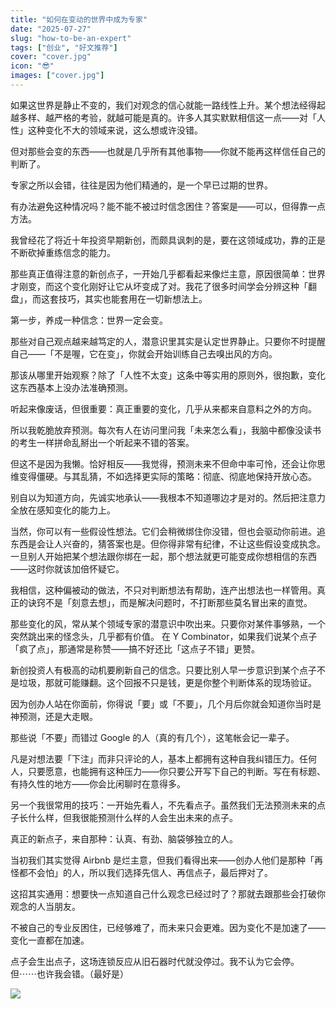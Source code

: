 ```yaml
---
title: "如何在变动的世界中成为专家"
date: "2025-07-27"
slug: "how-to-be-an-expert"
tags: ["创业", "好文推荐"]
cover: "cover.jpg"
icon: "😎"
images: ["cover.jpg"]
---
```

如果这世界是静止不变的，我们对观念的信心就能一路线性上升。某个想法经得起越多样、越严格的考验，就越可能是真的。许多人其实默默相信这一点——对「人性」这种变化不大的领域来说，这么想或许没错。



但对那些会变的东西——也就是几乎所有其他事物——你就不能再这样信任自己的判断了。



专家之所以会错，往往是因为他们精通的，是一个早已过期的世界。



有办法避免这种情况吗？能不能不被过时信念困住？答案是——可以，但得靠一点方法。



我曾经花了将近十年投资早期新创，而颇具讽刺的是，要在这领域成功，靠的正是不断砍掉重练信念的能力。



那些真正值得注意的新创点子，一开始几乎都看起来像烂主意，原因很简单：世界才刚变，而这个变化刚好让它从坏变成了对。我花了很多时间学会分辨这种「翻盘」，而这套技巧，其实也能套用在一切新想法上。



第一步，养成一种信念：世界一定会变。



那些对自己观点越来越笃定的人，潜意识里其实是认定世界静止。只要你不时提醒自己——「不是喔，它在变」，你就会开始训练自己去嗅出风的方向。



那该从哪里开始观察？除了「人性不太变」这条中等实用的原则外，很抱歉，变化这东西基本上没办法准确预测。



听起来像废话，但很重要：真正重要的变化，几乎从来都来自意料之外的方向。



所以我乾脆放弃预测。每次有人在访问里问我「未来怎么看」，我脑中都像没读书的考生一样拼命乱掰出一个听起来不错的答案。



但这不是因为我懒。恰好相反——我觉得，预测未来不但命中率可怜，还会让你思维变得僵硬。与其乱猜，不如选择更实际的策略：彻底、彻底地保持开放心态。



别自以为知道方向，先诚实地承认——我根本不知道哪边才是对的。然后把注意力全放在感知变化的能力上。



当然，你可以有一些假设性想法。它们会稍微绑住你没错，但也会驱动你前进。追东西是会让人兴奋的，猜答案也是。但你得非常有纪律，不让这些假设变成执念。
一旦别人开始把某个想法跟你绑在一起，那个想法就更可能变成你想相信的东西——这时你就该加倍怀疑它。



我相信，这种偏被动的做法，不只对判断想法有帮助，连产出想法也一样管用。真正的诀窍不是「刻意去想」，而是解决问题时，不打断那些莫名冒出来的直觉。



那些变化的风，常从某个领域专家的潜意识中吹出来。只要你对某件事够熟，一个突然跳出来的怪念头，几乎都有价值。
在 Y Combinator，如果我们说某个点子「疯了点」，那通常是称赞——搞不好还比「这点子不错」更赞。



新创投资人有极高的动机要刷新自己的信念。只要比别人早一步意识到某个点子不是垃圾，那就可能赚翻。这个回报不只是钱，更是你整个判断体系的现场验证。



因为创办人站在你面前，你得说「要」或「不要」，几个月后你就会知道你当时是神预测，还是大走眼。



那些说「不要」而错过 Google 的人（真的有几个），这笔帐会记一辈子。



凡是对想法要「下注」而非只评论的人，基本上都拥有这种自我纠错压力。任何人，只要愿意，也能拥有这种压力——你只要公开写下自己的判断。写在有标题、有持久性的地方——你会比闲聊时在意得多。



另一个我很常用的技巧：一开始先看人，不先看点子。虽然我们无法预测未来的点子长什么样，但我很能预测什么样的人会生出未来的点子。



真正的新点子，来自那种：认真、有劲、脑袋够独立的人。



当初我们其实觉得 Airbnb 是烂主意，但我们看得出来——创办人他们是那种「再怪都不会怕」的人，所以我们选择先信人、再信点子，最后押对了。



这招其实通用：想要快一点知道自己什么观念已经过时了？那就去跟那些会打破你观念的人当朋友。



不被自己的专业反困住，已经够难了，而未来只会更难。因为变化不是加速了——变化一直都在加速。



点子会生出点子，这场连锁反应从旧石器时代就没停过。我不认为它会停。
但⋯⋯也许我会错。（最好是）




![](https://prod-files-secure.s3.us-west-2.amazonaws.com/112d0858-5090-4d34-a606-b75eb8d65fd2/46476355-9cf3-4e99-9b7a-3531bc426380/1000202064.png?X-Amz-Algorithm=AWS4-HMAC-SHA256&X-Amz-Content-Sha256=UNSIGNED-PAYLOAD&X-Amz-Credential=ASIAZI2LB46677KBBJGA%2F20251019%2Fus-west-2%2Fs3%2Faws4_request&X-Amz-Date=20251019T212737Z&X-Amz-Expires=3600&X-Amz-Security-Token=IQoJb3JpZ2luX2VjEDMaCXVzLXdlc3QtMiJIMEYCIQCAVb01Rn2fk8H%2BnuiwgXR7sxIJ6PCacKospnVtSgQIEgIhAPFcJtnsAChZa9eTdr2NZ5a%2Fij951w7jsvYU8b2d2dEzKogECNv%2F%2F%2F%2F%2F%2F%2F%2F%2F%2FwEQABoMNjM3NDIzMTgzODA1Igx95TBs%2BqEBSxwW17sq3AN3T%2FPr9DWlECyFVl%2FLC3SrIkTidTw7zxo%2FzoOS8p%2BGOZSorkft8bQqrasKRQ%2FMOCikzHAxpZfNpdl3I2i1CAFOsZ8K8s7oHdFz74lLwY3oPLTk3p2UzpIP7DobmDwMiXE1KLMGn4Gh%2FpaUb8SWb78i620s%2F6pNFlLnSZTzgcqmI0G3pCBdi6trLWSIoO%2Bndvcp%2BQUJ6lS6JfjXvP2nb%2FGOFxkhBkgpWuPNu8VYP7DPegivn%2F4lmiOnisFvvvEN6s28gE%2F2i2JbeZ8s5dY0KkUkXgJnf8NLEi0VgYEogZSZoK8TG5fMUA1gMJIKygFD%2FrBByZylzcjQ90ALQZqK7LcyObdvnQ0n7ARdXlyfuj9Z9k2X7Us5CKJoRdUwVlr3fXRA2pcElQ5YYPvMoDIjp2AyCzf1vCDWTUe81pByeLE1%2FpJ7McUnxYQ3Qgxxb4wQPGMXxO9IBvg3G0txzBASwfECBgoXtpN7wxo5aQL0fUZX8aQ1zhkj7oNcAMsoKVwx6n%2Fza08SL5dwKVfHac27JEzpRGUg%2FKBXbn7CEXmymaj%2BEaptsMBn23BrbUNi%2F%2FmeT0cZDpD9DtJMufrqliw2WWd9zN%2F4bIxMvJNZNA4Zf06Tmw%2FFleCoH2d%2B1WFvzzCd19THBjqkAW9Ufv%2BVb%2F1kPW4VtYEUJgxVs93dDmAKrNA86YzZCifVzb0F5OORkM2AP40EX6xeHUlfSS0muocEp1vc9XWmDMWwMcWgQoFqtjOWPKnZZx6vBUymN%2FqTO5Zs5IN%2BCVKFFLkVl1EvSwGWLKL%2FTp%2Bk4upCop%2FTWcE64QTzh%2BkBXPWJoI%2FNXh87hjVUfhLeXmJflUwNqArdOApRQuectyh1Blpz4zL6&X-Amz-Signature=a9ab8db00d0e30e92c371396c63d7bf5efb30224c1be622326af0976f547c843&X-Amz-SignedHeaders=host&x-amz-checksum-mode=ENABLED&x-id=GetObject)

